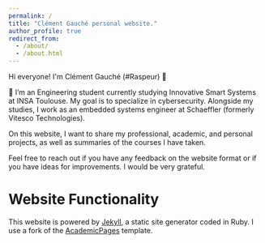 ```yaml
---
permalink: /
title: "Clément Gauché personal website."
author_profile: true
redirect_from: 
  - /about/
  - /about.html
---
```


Hi everyone! I'm Clément Gauché (#Raspeur) 🖖

👋 I’m an Engineering student currently studying Innovative Smart Systems at INSA Toulouse. My goal is to specialize in cybersecurity. Alongside my studies, I work as an embedded systems engineer at Schaeffler (formerly Vitesco Technologies).

On this website, I want to share my professional, academic, and personal projects, as well as summaries of the courses I have taken.

Feel free to reach out if you have any feedback on the website format or if you have ideas for improvements. I would be very grateful.

Website Functionality
======
This website is powered by [Jekyll](http://jekyllrb.com/), a static site generator coded in Ruby. I use a fork of the [AcademicPages](https://github.com/academicpages/academicpages.github.io) template.